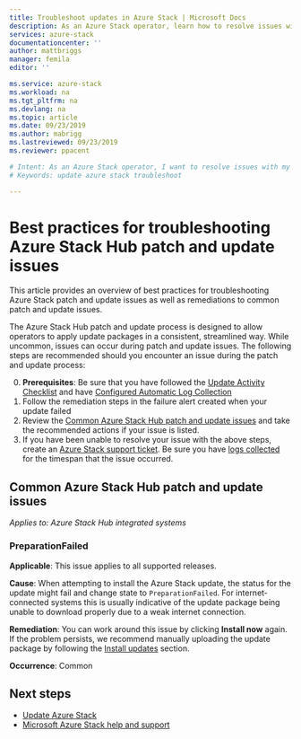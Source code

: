 ```yaml
---
title: Troubleshoot updates in Azure Stack | Microsoft Docs
description: As an Azure Stack operator, learn how to resolve issues with update so that Azure Stack can return to production as quickly as possible. 
services: azure-stack
documentationcenter: ''
author: mattbriggs
manager: femila
editor: ''

ms.service: azure-stack
ms.workload: na
ms.tgt_pltfrm: na
ms.devlang: na
ms.topic: article
ms.date: 09/23/2019
ms.author: mabrigg
ms.lastreviewed: 09/23/2019
ms.reviewer: ppacent 

# Intent: As an Azure Stack operator, I want to resolve issues with my update so that Azure Stack can return to production as quickly as possible. 
# Keywords: update azure stack troubleshoot

---
```

# Best practices for troubleshooting Azure Stack Hub patch and update issues

This article provides an overview of best practices for troubleshooting Azure Stack patch and update issues as well as remediations to common patch and update issues.


The Azure Stack Hub patch and update process is designed to allow operators to apply update packages in a consistent, streamlined way. While uncommon, issues can occur during patch and update issues. The following steps are recommended should you encounter an issue during the patch and update process:

0. **Prerequisites**: Be sure that you have followed the [Update Activity Checklist](release-notes-checklist.md) and have [Configured Automatic Log Collection](azure-stack-configure-automatic-diagnostic-log-collection.md)
1. Follow the remediation steps in the failure alert created when your update failed
2. Review the [Common Azure Stack Hub patch and update issues](https://docs.microsoft.com/azure-stack/operator/azure-stack-updates-troubleshoot#Common-Azure-Stack-Hub-patch-and-update-issues) and take the recommended actions if your issue is listed.
3. If you have been unable to resolve your issue with the above steps, create an [Azure Stack support ticket](azure-stack-help-and-support-overview.md). Be sure you have [logs collected](https://docs.microsoft.com/azure-stack/operator/azure-stack-configure-on-demand-diagnostic-log-collection) for the timespan that the issue occurred.

## Common Azure Stack Hub patch and update issues

*Applies to: Azure Stack Hub integrated systems*

### PreparationFailed

**Applicable**: This issue applies to all supported releases.

**Cause**: When attempting to install the Azure Stack update, the status for the update might fail and change state to `PreparationFailed`. For internet-connected systems this is usually indicative of the update package being unable to download properly due to a weak internet connection. 

**Remediation**: You can work around this issue by clicking **Install now** again. If the problem persists, we recommend manually uploading the update package by following the [Install updates](azure-stack-apply-updates.md?#install-updates-and-monitor-progress) section.

**Occurrence**: Common

## Next steps

- [Update Azure Stack](azure-stack-updates.md)  
- [Microsoft Azure Stack help and support](azure-stack-help-and-support-overview.md)
